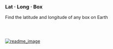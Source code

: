 ### Lat · Long · Box

Find the latitude and longitude of any box on Earth

<br>

<br>

[![readme_image](https://user-images.githubusercontent.com/3156114/71876414-84128a00-30db-11ea-9195-db4593cf66d9.jpg)](http://latlongbox.com/)
